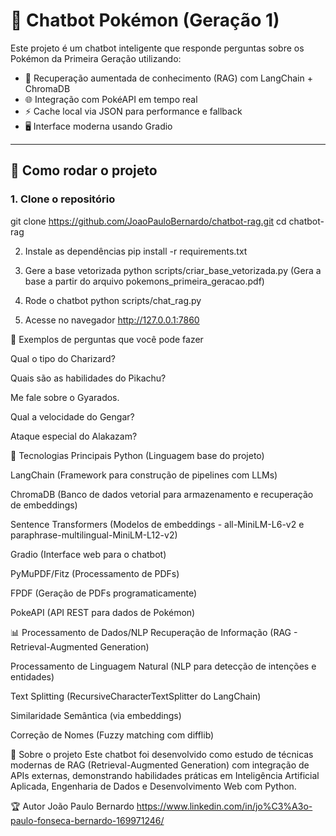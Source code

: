 # 🤖 Chatbot Pokémon (Geração 1)

Este projeto é um chatbot inteligente que responde perguntas sobre os Pokémon da Primeira Geração utilizando:

- 🧠 Recuperação aumentada de conhecimento (RAG) com LangChain + ChromaDB
- 🌐 Integração com PokéAPI em tempo real
- ⚡ Cache local via JSON para performance e fallback
- 🖥️ Interface moderna usando Gradio

---

## 🚀 Como rodar o projeto

### 1. Clone o repositório
git clone https://github.com/JoaoPauloBernardo/chatbot-rag.git
cd chatbot-rag

2. Instale as dependências
pip install -r requirements.txt

4. Gere a base vetorizada
python scripts/criar_base_vetorizada.py
(Gera a base a partir do arquivo pokemons_primeira_geracao.pdf)

5. Rode o chatbot
python scripts/chat_rag.py

7. Acesse no navegador
http://127.0.0.1:7860

💬 Exemplos de perguntas que você pode fazer

Qual o tipo do Charizard?

Quais são as habilidades do Pikachu?

Me fale sobre o Gyarados.

Qual a velocidade do Gengar?

Ataque especial do Alakazam?


🚀 Tecnologias Principais
Python (Linguagem base do projeto)

LangChain (Framework para construção de pipelines com LLMs)

ChromaDB (Banco de dados vetorial para armazenamento e recuperação de embeddings)

Sentence Transformers (Modelos de embeddings - all-MiniLM-L6-v2 e paraphrase-multilingual-MiniLM-L12-v2)

Gradio (Interface web para o chatbot)

PyMuPDF/Fitz (Processamento de PDFs)

FPDF (Geração de PDFs programaticamente)

PokeAPI (API REST para dados de Pokémon)

📊 Processamento de Dados/NLP
Recuperação de Informação (RAG - Retrieval-Augmented Generation)

Processamento de Linguagem Natural (NLP para detecção de intenções e entidades)

Text Splitting (RecursiveCharacterTextSplitter do LangChain)

Similaridade Semântica (via embeddings)

Correção de Nomes (Fuzzy matching com difflib)

💬 Sobre o projeto
Este chatbot foi desenvolvido como estudo de técnicas modernas de RAG (Retrieval-Augmented Generation) com integração de APIs externas, demonstrando habilidades práticas em Inteligência Artificial Aplicada, Engenharia de Dados e Desenvolvimento Web com Python.

🏆 Autor
João Paulo Bernardo
https://www.linkedin.com/in/jo%C3%A3o-paulo-fonseca-bernardo-169971246/
